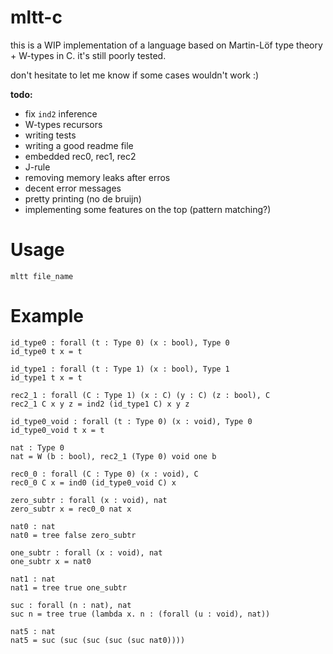 # mltt-c 
this is a WIP implementation of a language based on Martin-Löf type theory + W-types in C. it's still poorly tested.

don't hesitate to let me know if some cases wouldn't work :)

**todo:**
- fix ``ind2`` inference
- W-types recursors
- writing tests
- writing a good readme file
- embedded rec0, rec1, rec2
- J-rule
- removing memory leaks after erros
- decent error messages
- pretty printing (no de bruijn)
- implementing some features on the top (pattern matching?)

# Usage
```
mltt file_name
```

# Example

```
id_type0 : forall (t : Type 0) (x : bool), Type 0
id_type0 t x = t

id_type1 : forall (t : Type 1) (x : bool), Type 1
id_type1 t x = t

rec2_1 : forall (C : Type 1) (x : C) (y : C) (z : bool), C
rec2_1 C x y z = ind2 (id_type1 C) x y z

id_type0_void : forall (t : Type 0) (x : void), Type 0
id_type0_void t x = t

nat : Type 0
nat = W (b : bool), rec2_1 (Type 0) void one b

rec0_0 : forall (C : Type 0) (x : void), C
rec0_0 C x = ind0 (id_type0_void C) x

zero_subtr : forall (x : void), nat
zero_subtr x = rec0_0 nat x 

nat0 : nat
nat0 = tree false zero_subtr

one_subtr : forall (x : void), nat
one_subtr x = nat0

nat1 : nat
nat1 = tree true one_subtr

suc : forall (n : nat), nat
suc n = tree true (lambda x. n : (forall (u : void), nat))

nat5 : nat 
nat5 = suc (suc (suc (suc (suc nat0))))
